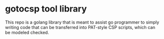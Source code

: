 # gotocsp tool library
This repo is a golang library that is meant to assist go programmer to simply writing code that can be transferred into PAT-style CSP scripts, which can be modeled checked.